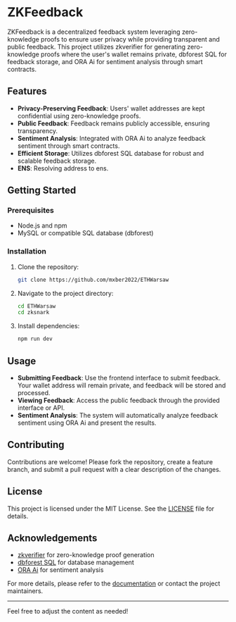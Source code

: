 # ZKFeedback

ZKFeedback is a decentralized feedback system leveraging zero-knowledge proofs to ensure user privacy while providing transparent and public feedback. This project utilizes zkverifier for generating zero-knowledge proofs where the user's wallet remains private, dbforest SQL for feedback storage, and ORA Ai for sentiment analysis through smart contracts.

## Features

- **Privacy-Preserving Feedback**: Users' wallet addresses are kept confidential using zero-knowledge proofs.
- **Public Feedback**: Feedback remains publicly accessible, ensuring transparency.
- **Sentiment Analysis**: Integrated with ORA Ai to analyze feedback sentiment through smart contracts.
- **Efficient Storage**: Utilizes dbforest SQL database for robust and scalable feedback storage.
- **ENS**: Resolving address to ens.

## Getting Started

### Prerequisites

- Node.js and npm
- MySQL or compatible SQL database (dbforest)

### Installation

1. Clone the repository:

    ```bash
    git clone https://github.com/mxber2022/ETHWarsaw
    ```

2. Navigate to the project directory:

    ```bash
    cd ETHWarsaw
    cd zksnark
    ```

3. Install dependencies:

    ```bash
    npm run dev
    ```

## Usage

- **Submitting Feedback**: Use the frontend interface to submit feedback. Your wallet address will remain private, and feedback will be stored and processed.
- **Viewing Feedback**: Access the public feedback through the provided interface or API.
- **Sentiment Analysis**: The system will automatically analyze feedback sentiment using ORA Ai and present the results.

## Contributing

Contributions are welcome! Please fork the repository, create a feature branch, and submit a pull request with a clear description of the changes.

## License

This project is licensed under the MIT License. See the [LICENSE](LICENSE) file for details.

## Acknowledgements

- [zkverifier](https://github.com/your-username/zkverifier) for zero-knowledge proof generation
- [dbforest SQL](https://dbforest.io) for database management
- [ORA Ai](https://ora.ai) for sentiment analysis

For more details, please refer to the [documentation](docs/README.md) or contact the project maintainers.

---

Feel free to adjust the content as needed!